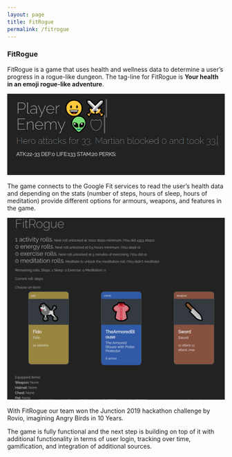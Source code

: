```yaml
---
layout: page
title: FitRogue 
permalink: /fitrogue
---
```


### FitRogue

FitRogue is a game that uses health and wellness data to determine a user’s progress in a rogue-like dungeon. The tag-line for FitRogue is **Your health in an emoji rogue-like adventure**. 

![In the middle of a fitrogue fight!](/assets/fitrogue2.png)

The game connects to the Google Fit services to read the user’s health data and depending on the stats (number of steps, hours of sleep, hours of meditation) provide different options for armours, weapons, and features in the game.

![Getting ready for the action](/assets/fitrogue1.png)

With FitRogue our team won the Junction 2019 hackathon challenge by Rovio, imagining Angry Birds in 10 Years. 

The game is fully functional and the next step is building on top of it with additional functionality in terms of user login, tracking over time, gamification, and integration of additional sources. 
